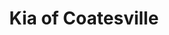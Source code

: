 ---
title: "Kia of Coatesville"
url: /coatesville/kia-of-coatesville-lincoln-highway/
shop: Autohaus
---